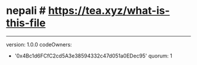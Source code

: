 # nepali # https://tea.xyz/what-is-this-file
---
version: 1.0.0
codeOwners:
  - '0x4Bc1d6FCfC2cd5A3e38594332c47d051a0EDec95'
quorum: 1
